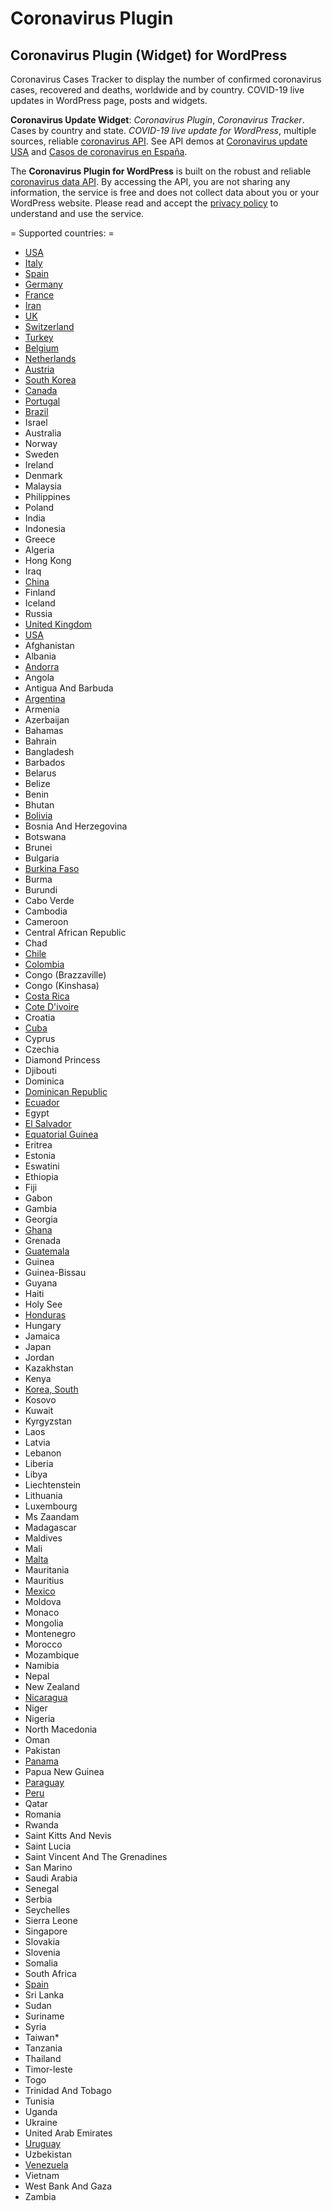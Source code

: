 # Coronavirus Plugin
## Coronavirus Plugin (Widget) for WordPress ##

Coronavirus Cases Tracker to display the number of confirmed coronavirus cases, recovered and deaths, worldwide and by country. COVID-19 live updates in WordPress page, posts and widgets.

**Coronavirus Update Widget**: *Coronavirus Plugin*, *Coronavirus Tracker*. Cases by country and state. *COVID-19 live update for WordPress*, multiple sources, reliable [coronavirus API](https://api.quarantine.country). See API demos at  [Coronavirus update USA](https://coronavirus.cases.today/usa/) and [Casos de coronavirus en España](https://coronavirus.cases.today/spain/).

The **Coronavirus Plugin for WordPress** is built on the robust and reliable [coronavirus data API](https://api.quarantine.country). By accessing the API, you are not sharing any information, the service is free and does not collect data about you or your WordPress website. Please read and accept the [privacy policy](https://quarantine.country/coronavirus/api/privacy.html) to understand and use the service.

= Supported countries: =

- [USA](https://quarantine.country/coronavirus/cases/usa/ "Coronavirus Update USA")  
- [Italy](https://quarantine.country/coronavirus/cases/italy/ "Coronavirus Update Italy")
- [Spain](https://quarantine.country/coronavirus/cases/spain/ "Casos de Coronavirus en España") 
- [Germany](https://quarantine.country/coronavirus/cases/germany/ "Coronavirus Update Germany")
- [France](https://quarantine.country/coronavirus/cases/france/ "Coronavirus Update France")
- [Iran](https://quarantine.country/coronavirus/cases/iran/ "Coronavirus Update Iran")  
- [UK](https://quarantine.country/coronavirus/cases/uk/ "Coronavirus Update UK")    
- [Switzerland](https://quarantine.country/coronavirus/cases/switzerland/ "Coronavirus Update Switzerland")       
- [Turkey](https://quarantine.country/coronavirus/cases/turkey/ "Coronavirus Update Turkey")
- [Belgium](https://quarantine.country/coronavirus/cases/belgium/ "Coronavirus Update Belgium")           
- [Netherlands](https://quarantine.country/coronavirus/cases/netherlands/ "Coronavirus Update Netherlands")       
- [Austria](https://quarantine.country/coronavirus/cases/austria/ "Coronavirus Update Austria")           
- [South Korea](https://quarantine.country/coronavirus/cases/south-korea/ "Coronavirus Update South Korea")       
- [Canada](https://quarantine.country/coronavirus/cases/canada/ "Coronavirus Update Canada")
- [Portugal](https://quarantine.country/coronavirus/cases/portugal/ "Coronavirus Update Portugal")          
- [Brazil](https://quarantine.country/coronavirus/cases/brazil/ "Coronavirus Update Brazil")
- Israel
- Australia         
- Norway
- Sweden
- Ireland           
- Denmark           
- Malaysia          
- Philippines       
- Poland
- India 
- Indonesia         
- Greece
- Algeria           
- Hong Kong         
- Iraq  
- [China](https://quarantine.country/coronavirus/cases/NNNNNNN/ "Coronavirus Update NNNN") 
- Finland           
- Iceland           
- Russia
- [United Kingdom](https://quarantine.country/coronavirus/cases/uk/ "Coronavirus Update UK")      
- [USA](https://quarantine.country/coronavirus/cases/NNNNNNN/ "Coronavirus Update NNNN")   
- Afghanistan       
- Albania           
- [Andorra](https://quarantine.country/coronavirus/cases/andorra/ "Casos de Coronavirus en Andorra")
- Angola
- Antigua And Barbuda
- [Argentina](https://quarantine.country/coronavirus/cases/argentina/ "Casos de Coronavirus en Argentina")
- Armenia           
- Azerbaijan        
- Bahamas           
- Bahrain           
- Bangladesh        
- Barbados          
- Belarus           
- Belize
- Benin 
- Bhutan
- [Bolivia](https://quarantine.country/coronavirus/cases/bolivia/ "Casos de Coronavirus en Bolivia")
- Bosnia And Herzegovina
- Botswana          
- Brunei
- Bulgaria          
- [Burkina Faso](https://quarantine.country/coronavirus/cases/burkina-faso/ "Coronavirus Update Burkina Faso")        
- Burma 
- Burundi           
- Cabo Verde        
- Cambodia          
- Cameroon          
- Central African Republic
- Chad  
- [Chile](https://quarantine.country/coronavirus/cases/chile/ "Casos de Coronavirus en Chile")
- [Colombia](https://quarantine.country/coronavirus/cases/colombia/ "Casos de Coronavirus en Colombia")
- Congo (Brazzaville)
- Congo (Kinshasa)  
- [Costa Rica](https://quarantine.country/coronavirus/cases/costa-rica/ "Casos de Coronavirus en Costa Rica")
- [Cote D'ivoire](https://quarantine.country/coronavirus/cases/ivory-coast/ "Casos de Coronavirus en Cote D'ivoire")    
- Croatia           
- [Cuba](https://quarantine.country/coronavirus/cases/cuba/ "Casos de Coronavirus en Cuba")  
- Cyprus
- Czechia           
- Diamond Princess  
- Djibouti          
- Dominica          
- [Dominican Republic](https://quarantine.country/coronavirus/cases/dominican-republic/ "Casos de República Dominicana")
- [Ecuador](https://quarantine.country/coronavirus/cases/ecuador/ "Casos de Coronavirus en Ecuador")
- Egypt 
- [El Salvador](https://quarantine.country/coronavirus/cases/el-salvador/ "Casos de Coronavirus en El Salvador")
- [Equatorial Guinea](https://quarantine.country/coronavirus/cases/equatorial-guinea/ "Casos de Coronavirus en Guinea Ecuatorial")
- Eritrea           
- Estonia           
- Eswatini          
- Ethiopia          
- Fiji  
- Gabon 
- Gambia
- Georgia           
- [Ghana](https://quarantine.country/coronavirus/cases/ghana/ "Casos de Coronavirus en Ghana") 
- Grenada           
- [Guatemala](https://quarantine.country/coronavirus/cases/guatemala/ "Casos de Coronavirus en Guatemala")
- Guinea
- Guinea-Bissau     
- Guyana
- Haiti 
- Holy See          
- [Honduras](https://quarantine.country/coronavirus/cases/honduras/ "Casos de Coronavirus en Honduras")
- Hungary           
- Jamaica           
- Japan 
- Jordan
- Kazakhstan        
- Kenya 
- [Korea, South](https://quarantine.country/coronavirus/cases/south-korea/ "Coronavirus Update South Korea")      
- Kosovo
- Kuwait
- Kyrgyzstan        
- Laos  
- Latvia
- Lebanon           
- Liberia           
- Libya 
- Liechtenstein     
- Lithuania         
- Luxembourg        
- Ms Zaandam        
- Madagascar        
- Maldives          
- Mali  
- [Malta](https://quarantine.country/coronavirus/cases/malta/ "Coronavirus Update Malta") 
- Mauritania        
- Mauritius         
- [Mexico](https://quarantine.country/coronavirus/cases/mexico/ "Casos de Coronavirus en Mexico")
- Moldova           
- Monaco
- Mongolia          
- Montenegro        
- Morocco           
- Mozambique        
- Namibia           
- Nepal 
- New Zealand       
- [Nicaragua](https://quarantine.country/coronavirus/cases/nicaragua/ "Casos de Coronavirus en Nicaragua")
- Niger 
- Nigeria           
- North Macedonia   
- Oman  
- Pakistan          
- [Panama](https://quarantine.country/coronavirus/cases/panama/ "Casos de Coronavirus en Panama")
- Papua New Guinea  
- [Paraguay](https://quarantine.country/coronavirus/cases/paraguay/ "Casos de Coronavirus en Paraguay")
- [Peru](https://quarantine.country/coronavirus/cases/peru/ "Casos de Coronavirus en Peru")
- Qatar 
- Romania           
- Rwanda
- Saint Kitts And Nevis
- Saint Lucia       
- Saint Vincent And The Grenadines
- San Marino        
- Saudi Arabia      
- Senegal           
- Serbia
- Seychelles        
- Sierra Leone      
- Singapore         
- Slovakia          
- Slovenia          
- Somalia           
- South Africa
- [Spain](https://quarantine.country/coronavirus/cases/spain/ "Casos de Coronavirus en España")
- Sri Lanka         
- Sudan 
- Suriname          
- Syria 
- Taiwan*           
- Tanzania          
- Thailand          
- Timor-leste       
- Togo  
- Trinidad And Tobago
- Tunisia           
- Uganda
- Ukraine           
- United Arab Emirates
- [Uruguay](https://quarantine.country/coronavirus/cases/uruguay/ "Casos de Coronavirus en Uruguay")
- Uzbekistan        
- [Venezuela](https://quarantine.country/coronavirus/cases/venezuela/ "Casos de Coronavirus en Venezuela")
- Vietnam           
- West Bank And Gaza
- Zambia
